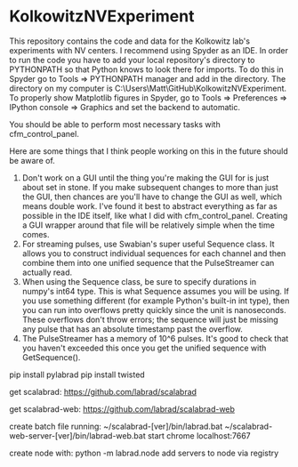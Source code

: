 # KolkowitzNVExperiment
This repository contains the code and data for the Kolkowitz lab's experiments with NV centers. I recommend using Spyder as an IDE. In order to run the code you have to add your local repository's directory to PYTHONPATH so that Python knows to look there for imports. To do this in Spyder go to Tools => PYTHONPATH manager and add in the directory. The directory on my computer is C:\Users\Matt\GitHub\KolkowitzNVExperiment. To properly show Matplotlib figures in Spyder, go to Tools => Preferences => IPython console => Graphics and set the backend to automatic.

You should be able to perform most necessary tasks with cfm_control_panel.

Here are some things that I think people working on this in the future should be aware of.

1. Don't work on a GUI until the thing you're making the GUI for is just about set in stone. If you make subsequent changes to more than just the GUI, then chances are you'll have to change the GUI as well, which means double work. I've found it best to abstract everything as far as possible in the IDE itself, like what I did with cfm_control_panel. Creating a GUI wrapper around that file will be relatively simple when the time comes.
2. For streaming pulses, use Swabian's super useful Sequence class. It allows you to construct individual sequences for each channel and then combine them into one unified sequence that the PulseStreamer can actually read. 
3. When using the Sequence class, be sure to specify durations in numpy's int64 type. This is what Sequence assumes you will be using. If you use something different (for example Python's built-in int type), then you can run into overflows pretty quickly since the unit is nanoseconds. These overflows don't throw errors; the sequence will just be missing any pulse that has an absolute timestamp past the overflow. 
4. The PulseStreamer has a memory of 10^6 pulses. It's good to check that you haven't exceeded this once you get the unified sequence with GetSequence().

pip install pylabrad
pip install twisted

get scalabrad: https://github.com/labrad/scalabrad

get scalabrad-web: https://github.com/labrad/scalabrad-web

create batch file running:
~/scalabrad-[ver]/bin/labrad.bat
~/scalabrad-web-server-[ver]/bin/labrad-web.bat
start chrome localhost:7667

create node with: python -m labrad.node
add servers to node via registry
